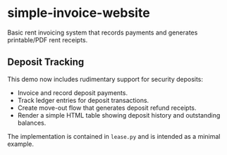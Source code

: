 # simple-invoice-website

Basic rent invoicing system that records payments and generates printable/PDF rent receipts.

## Deposit Tracking

This demo now includes rudimentary support for security deposits:

- Invoice and record deposit payments.
- Track ledger entries for deposit transactions.
- Create move-out flow that generates deposit refund receipts.
- Render a simple HTML table showing deposit history and outstanding balances.

The implementation is contained in `lease.py` and is intended as a minimal example.
